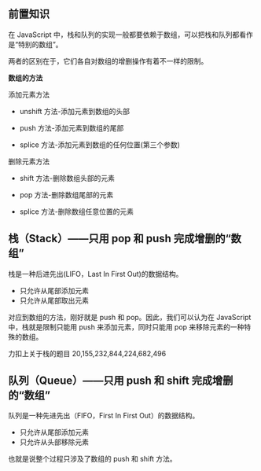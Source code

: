 ## 前置知识

在 JavaScript 中，栈和队列的实现一般都要依赖于数组，可以把栈和队列都看作是“特别的数组”。

两者的区别在于，它们各自对数组的增删操作有着不一样的限制。

**数组的方法**

添加元素方法

- unshift 方法-添加元素到数组的头部

- push 方法-添加元素到数组的尾部

- splice 方法-添加元素到数组的任何位置(第三个参数)

删除元素方法

- shift 方法-删除数组头部的元素

- pop 方法-删除数组尾部的元素

- splice 方法-删除数组任意位置的元素

## 栈（Stack）——只用 pop 和 push 完成增删的“数组”

栈是一种后进先出(LIFO，Last In First Out)的数据结构。

- 只允许从尾部添加元素
- 只允许从尾部取出元素

对应到数组的方法，刚好就是 push 和 pop。因此，我们可以认为在 JavaScript 中，栈就是限制只能用 push 来添加元素，同时只能用 pop 来移除元素的一种特殊的数组。

力扣上关于栈的题目 20,155,232,844,224,682,496

## 队列（Queue）——只用 push 和 shift 完成增删的“数组”

队列是一种先进先出（FIFO，First In First Out）的数据结构。

- 只允许从尾部添加元素
- 只允许从头部移除元素

也就是说整个过程只涉及了数组的 push 和 shift 方法。
